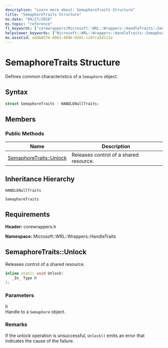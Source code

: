 ```yaml
---
description: "Learn more about: SemaphoreTraits Structure"
title: "SemaphoreTraits Structure"
ms.date: "09/27/2018"
ms.topic: "reference"
f1_keywords: ["corewrappers/Microsoft::WRL::Wrappers::HandleTraits::SemaphoreTraits", "corewrappers/Microsoft::WRL::Wrappers::HandleTraits::SemaphoreTraits::Unlock"]
helpviewer_keywords: ["Microsoft::WRL::Wrappers::HandleTraits::SemaphoreTraits structure", "Microsoft::WRL::Wrappers::HandleTraits::SemaphoreTraits::Unlock method"]
ms.assetid: eddb8576-d063-409b-9201-cc87ca5d111e
---
```

# SemaphoreTraits Structure

Defines common characteristics of a `Semaphore` object.

## Syntax

```cpp
struct SemaphoreTraits : HANDLENullTraits;
```

## Members

### Public Methods

Name                               | Description
---------------------------------- | --------------------------------------
[SemaphoreTraits::Unlock](#unlock) | Releases control of a shared resource.

## Inheritance Hierarchy

`HANDLENullTraits`

`SemaphoreTraits`

## Requirements

**Header:** corewrappers.h

**Namespace:** Microsoft::WRL::Wrappers::HandleTraits

## <a name="unlock"></a> SemaphoreTraits::Unlock

Releases control of a shared resource.

```cpp
inline static void Unlock(
   _In_ Type h
);
```

### Parameters

*h*<br/>
Handle to a `Semaphore` object.

### Remarks

If the unlock operation is unsuccessful, `Unlock()` emits an error that indicates the cause of the failure.

